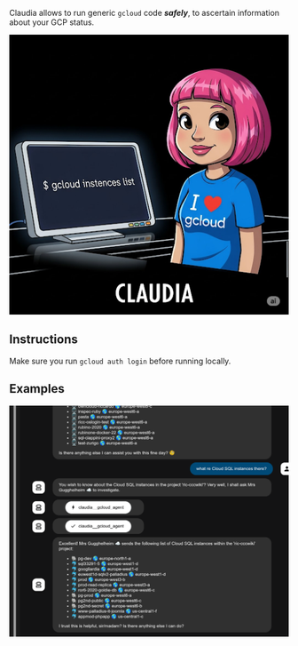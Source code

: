 Claudia allows to run generic `gcloud` code ***safely***, to ascertain information about your GCP status.

![alt text](image-1.png)

## Instructions

Make sure you run `gcloud auth login` before running locally.


## Examples

![Ricc - sample VMs and Cloud SQL instances](image.png)
